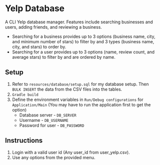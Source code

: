 # Yelp Database
A CLI Yelp database manager. Features include searching businesses and users, adding friends, and reviewing a business.
- Searching for a business provides up to 3 options (business name, city, and minimum number of stars) to filter by and 3 types (business name, city, and stars) to order by.
- Searching for a user provides up to 3 options (name, review count, and average stars) to filter by and are ordered by name.

## Setup
1. Refer to `resources/database/setup.sql` for my database setup. Then `BULK INSERT` the data from the CSV files into the tables.
2. `Gradle build`
3. Define the environment variables in `Run/Debug configurations` for `Application/Main` (You may have to run the application first to get the option)
   - Database server - `DB_SERVER`
   - Username - `DB_USERNAME`
   - Password for user - `DB_PASSWORD`

## Instructions
1. Login with a valid user id (Any user_id from user_yelp.csv).
2. Use any options from the provided menu.